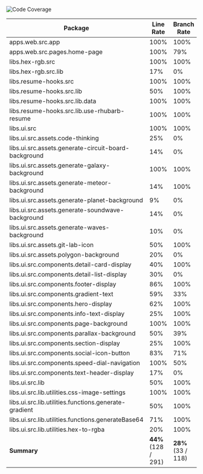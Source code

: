 ![Code Coverage](https://img.shields.io/badge/Code%20Coverage-44%25-critical?style=flat)

Package | Line Rate | Branch Rate | Complexity | Health
-------- | --------- | ----------- | ---------- | ------
apps.web.src.app | 100% | 100% | 0 | ✔
apps.web.src.pages.home-page | 100% | 79% | 0 | ✔
libs.hex-rgb.src | 100% | 100% | 0 | ✔
libs.hex-rgb.src.lib | 17% | 0% | 0 | ❌
libs.resume-hooks.src | 100% | 100% | 0 | ✔
libs.resume-hooks.src.lib | 50% | 100% | 0 | ➖
libs.resume-hooks.src.lib.data | 100% | 100% | 0 | ✔
libs.resume-hooks.src.lib.use-rhubarb-resume | 100% | 100% | 0 | ✔
libs.ui.src | 100% | 100% | 0 | ✔
libs.ui.src.assets.code-thinking | 25% | 0% | 0 | ❌
libs.ui.src.assets.generate-circuit-board-background | 14% | 0% | 0 | ❌
libs.ui.src.assets.generate-galaxy-background | 100% | 100% | 0 | ✔
libs.ui.src.assets.generate-meteor-background | 14% | 100% | 0 | ❌
libs.ui.src.assets.generate-planet-background | 9% | 0% | 0 | ❌
libs.ui.src.assets.generate-soundwave-background | 14% | 0% | 0 | ❌
libs.ui.src.assets.generate-waves-background | 10% | 0% | 0 | ❌
libs.ui.src.assets.git-lab-icon | 50% | 100% | 0 | ➖
libs.ui.src.assets.polygon-background | 20% | 0% | 0 | ❌
libs.ui.src.components.detail-card-display | 40% | 100% | 0 | ❌
libs.ui.src.components.detail-list-display | 30% | 0% | 0 | ❌
libs.ui.src.components.footer-display | 86% | 100% | 0 | ✔
libs.ui.src.components.gradient-text | 59% | 33% | 0 | ➖
libs.ui.src.components.hero-display | 62% | 100% | 0 | ➖
libs.ui.src.components.info-text-display | 25% | 100% | 0 | ❌
libs.ui.src.components.page-background | 100% | 100% | 0 | ✔
libs.ui.src.components.parallax-background | 50% | 39% | 0 | ➖
libs.ui.src.components.section-display | 25% | 100% | 0 | ❌
libs.ui.src.components.social-icon-button | 83% | 71% | 0 | ✔
libs.ui.src.components.speed-dial-navigation | 100% | 50% | 0 | ✔
libs.ui.src.components.text-header-display | 17% | 0% | 0 | ❌
libs.ui.src.lib | 50% | 100% | 0 | ➖
libs.ui.src.lib.utilities.css-image-settings | 100% | 100% | 0 | ✔
libs.ui.src.lib.utilities.functions.generate-gradient | 50% | 100% | 0 | ➖
libs.ui.src.lib.utilities.functions.generateBase64 | 71% | 100% | 0 | ➖
libs.ui.src.lib.utilities.hex-to-rgba | 20% | 100% | 0 | ❌
**Summary** | **44%** (128 / 291) | **28%** (33 / 118) | **0** | ❌

